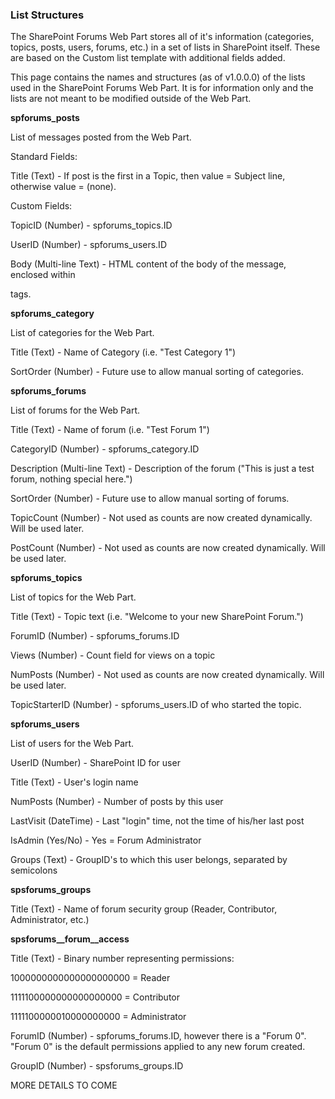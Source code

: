 ### List Structures

The SharePoint Forums Web Part stores all of it's information (categories, topics, posts, users, forums, etc.) in a set of lists in SharePoint itself. These are based on the Custom list template with additional fields added.

This page contains the names and structures (as of v1.0.0.0) of the lists used in the SharePoint Forums Web Part. It is for information only and the lists are not meant to be modified outside of the Web Part.

**spforums_posts**
List of messages posted from the Web Part.
Standard Fields:
Title (Text) - If post is the first in a Topic, then value = Subject line, otherwise value = (none).
Custom Fields:
TopicID (Number) - spforums_topics.ID
UserID (Number) - spforums_users.ID
Body (Multi-line Text) - HTML content of the body of the message, enclosed within <div> tags.

**spforums_category**
List of categories for the Web Part.
Title (Text) - Name of Category (i.e. "Test Category 1")
SortOrder (Number) - Future use to allow manual sorting of categories.

**spforums_forums**
List of forums for the Web Part.
Title (Text) - Name of forum (i.e. "Test Forum 1")
CategoryID (Number) - spforums_category.ID
Description (Multi-line Text) - Description of the forum ("This is just a test forum, nothing special here.")
SortOrder (Number) - Future use to allow manual sorting of forums.
TopicCount (Number) - Not used as counts are now created dynamically. Will be used later.
PostCount (Number) - Not used as counts are now created dynamically. Will be used later.

**spforums_topics**
List of topics for the Web Part.
Title (Text) - Topic text (i.e. "Welcome to your new SharePoint Forum.")
ForumID (Number) - spforums_forums.ID
Views (Number) - Count field for views on a topic
NumPosts (Number) - Not used as counts are now created dynamically. Will be used later.
TopicStarterID (Number) - spforums_users.ID of who started the topic.

**spforums_users**
List of users for the Web Part.
UserID (Number) - SharePoint ID for user
Title (Text) - User's login name
NumPosts (Number) - Number of posts by this user
LastVisit (DateTime) - Last "login" time, not the time of his/her last post
IsAdmin (Yes/No) - Yes = Forum Administrator
Groups (Text) - GroupID's to which this user belongs, separated by semicolons

**spsforums_groups**
Title (Text) - Name of forum security group (Reader, Contributor, Administrator, etc.)

**spsforums__forum__access**
Title (Text) - Binary number representing permissions:
1000000000000000000000 = Reader
1111100000000000000000 = Contributor
1111100000010000000000 = Administrator
ForumID (Number) - spforums_forums.ID, however there is a "Forum 0". "Forum 0" is the default permissions applied to any new forum created.
GroupID (Number) - spsforums_groups.ID

MORE DETAILS TO COME